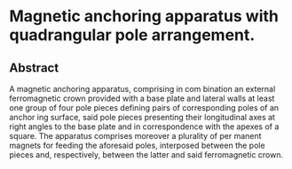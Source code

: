 # Magnetic anchoring apparatus with quadrangular pole arrangement.

## Abstract
A magnetic anchoring apparatus, comprising in com bination an external ferromagnetic crown provided with a base plate and lateral walls at least one group of four pole pieces defining pairs of corresponding poles of an anchor ing surface, said pole pieces presenting their longitudinal axes at right angles to the base plate and in correspondence with the apexes of a square. The apparatus comprises moreover a plurality of per manent magnets for feeding the aforesaid poles, interposed between the pole pieces and, respectively, between the latter and said ferromagnetic crown.